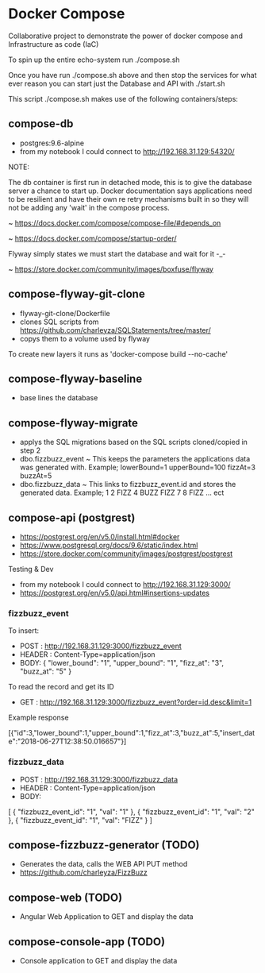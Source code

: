 # Docker Compose
Collaborative project to demonstrate the power of docker compose and Infrastructure as code (IaC)

To spin up the entire echo-system run ./compose.sh 

Once you have run ./compose.sh above and then stop the services for what ever reason you can start just the Database and API with ./start.sh

This script ./compose.sh  makes use of the following containers/steps:

## compose-db
* postgres:9.6-alpine
* from my notebook I could connect to http://192.168.31.129:54320/

NOTE:

The db container is first run in detached mode, this is to give the database server a chance to start up.
Docker documentation says applications need to be resilient and have their own re retry mechanisms built in so they will not be adding any 'wait' in the compose process.

~ https://docs.docker.com/compose/compose-file/#depends_on

~ https://docs.docker.com/compose/startup-order/

Flyway simply states we must start the database and wait for it -_-

~ https://store.docker.com/community/images/boxfuse/flyway

## compose-flyway-git-clone
* flyway-git-clone/Dockerfile
* clones SQL scripts from https://github.com/charleyza/SQLStatements/tree/master/
* copys them to a volume used by flyway

To create new layers it runs as 'docker-compose build --no-cache'

## compose-flyway-baseline
* base lines the database

## compose-flyway-migrate
* applys the SQL migrations based on the SQL scripts cloned/copied in step 2
* dbo.fizzbuzz_event ~ This keeps the parameters the applications data was generated with. Example; lowerBound=1 upperBound=100 fizzAt=3 buzzAt=5
* dbo.fizzbuzz_data ~ This links to fizzbuzz_event.id and stores the generated data. Example; 1 2 FIZZ 4 BUZZ FIZZ 7 8 FIZZ ... ect

## compose-api (postgrest)
* https://postgrest.org/en/v5.0/install.html#docker
* https://www.postgresql.org/docs/9.6/static/index.html
* https://store.docker.com/community/images/postgrest/postgrest

Testing & Dev

* from my notebook I could connect to http://192.168.31.129:3000/
* https://postgrest.org/en/v5.0/api.html#insertions-updates

### fizzbuzz_event

To insert:

* POST : http://192.168.31.129:3000/fizzbuzz_event
* HEADER : Content-Type=application/json
* BODY: { "lower_bound": "1", "upper_bound": "1", "fizz_at": "3", "buzz_at": "5" }

To read the record and get its ID

* GET : http://192.168.31.129:3000/fizzbuzz_event?order=id.desc&limit=1

Example response

[{"id":3,"lower_bound":1,"upper_bound":1,"fizz_at":3,"buzz_at":5,"insert_date":"2018-06-27T12:38:50.016657"}]

### fizzbuzz_data

* POST : http://192.168.31.129:3000/fizzbuzz_data
* HEADER : Content-Type=application/json
* BODY: 

[
  { "fizzbuzz_event_id": "1", "val": "1" },
  { "fizzbuzz_event_id": "1", "val": "2" },
  { "fizzbuzz_event_id": "1", "val": "FIZZ" }
]

## compose-fizzbuzz-generator (TODO)
* Generates the data, calls the WEB API PUT method
* https://github.com/charleyza/FizzBuzz

## compose-web (TODO)
* Angular Web Application to GET and display the data

## compose-console-app (TODO)
* Console application to GET and display the data
